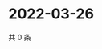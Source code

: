 # 2022-03-26

共 0 条

<!-- BEGIN WEIBO -->
<!-- 最后更新时间 Sat Mar 26 2022 20:23:23 GMT+0800 (China Standard Time) -->

<!-- END WEIBO -->
